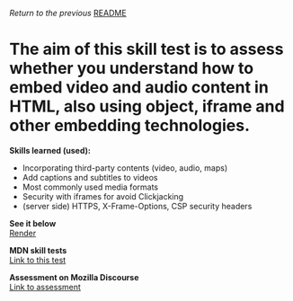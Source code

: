 <span><i>Return to the previous</i> <a href="https://github.com/alexandre-j-dev/MDN-Mozilla-Developer-Network/tree/HTML/Test%20your%20skills:%20Multimedia%20and%20embedding"> README</a></span>

<h1> The aim of this skill test is to assess whether you understand how to embed video and audio content in HTML, also using object, iframe and other embedding technologies. </h1>

<strong>Skills learned (used):</strong>
<ul>  
<li>Incorporating third-party contents (video, audio, maps)</li>
<li>Add captions and subtitles to videos</li>
<li>Most commonly used media formats</li>
<li>Security with iframes for avoid Clickjacking</li>  
<li>(server side) HTTPS, X-Frame-Options, CSP security headers</li> 
</ul>
  
 
<strong>See it below</strong><br>
<a href="https://htmlpreview.github.io/?https://github.com/alexandre-j-dev/MDN-Mozilla-Developer-Network/blob/HTML/Test%20your%20skills:%20Multimedia%20and%20embedding/index.html"> Render </a><br>

<strong>MDN skill tests</strong><br>
<a href="https://developer.mozilla.org/en-US/docs/Learn/HTML/Multimedia_and_embedding/Video_and_audio_content/Test_your_skills:_Multimedia_and_embedding"> Link to this test </a><br>

<strong>Assessment on Mozilla Discourse</strong><br>
<a href="https://discourse.mozilla.org/t/assessment-wanted-for-links-skill-tests/106520">Link to assessment </a>


